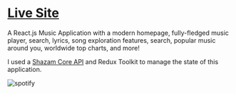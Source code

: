 # [Live Site](https://music-player-rismaili.netlify.app/)

A React.js Music Application with a modern homepage, fully-fledged music player, search, lyrics, song exploration features, search, popular music around you, worldwide top charts, and more!

I used a [Shazam Core API](https://rapidapi.com/tipsters/api/shazam-core) and Redux Toolkit to manage the state of this application.


![spotify](https://user-images.githubusercontent.com/101756045/210426876-8ab7e858-f76d-4e1b-9180-69040b35bb0a.PNG)
